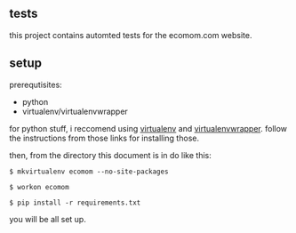## tests

this project contains automted tests for the ecomom.com website.


## setup
prerequtisites:

  *  python
  *  virtualenv/virtualenvwrapper

for python stuff, i reccomend using [virtualenv](http://pypi.python.org/pypi/virtualenv) and [virtualenvwrapper](http://www.doughellmann.com/projects/virtualenvwrapper/). follow the instructions from those links for installing those.

then, from the directory this document is in do like this:

```
$ mkvirtualenv ecomom --no-site-packages

$ workon ecomom

$ pip install -r requirements.txt
```
you will be all set up.
